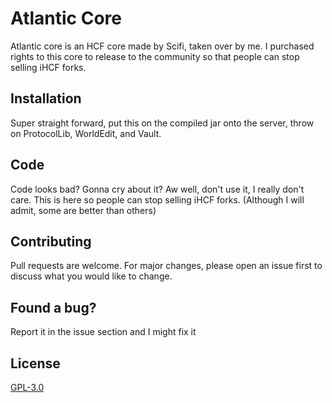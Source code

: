 # Atlantic Core

Atlantic core is an HCF core made by Scifi, taken over by me. I purchased rights to this core to release to the community so that people can stop selling iHCF forks.

## Installation

Super straight forward, put this on the compiled jar onto the server, throw on ProtocolLib, WorldEdit, and Vault.

## Code

Code looks bad? Gonna cry about it? Aw well, don't use it, I really don't care. This is here so people can stop selling iHCF forks. (Although I will admit, some are better than others)

## Contributing
Pull requests are welcome. For major changes, please open an issue first to discuss what you would like to change.

## Found a bug?
Report it in the issue section and I might fix it

## License
[GPL-3.0](https://github.com/DaddyImPregnant/Atlantic/blob/master/LICENSE)
